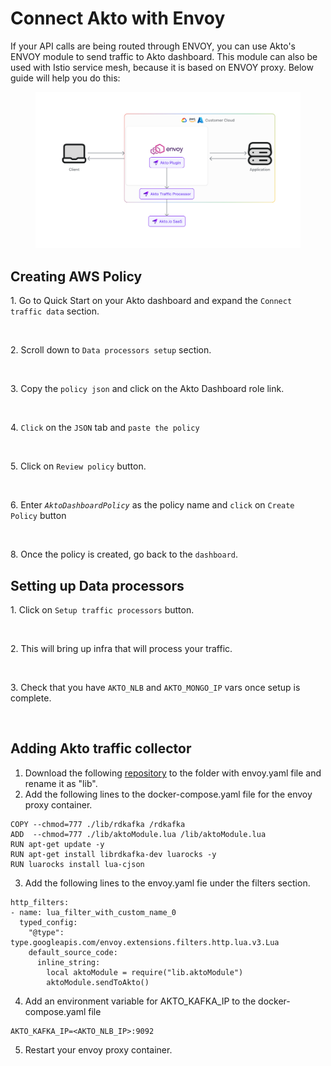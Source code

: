 # Connect Akto with Envoy

If your API calls are being routed through ENVOY, you can use Akto's ENVOY module to send traffic to Akto dashboard. This module can also be used with Istio service mesh, because it is based on ENVOY proxy. Below guide will help you do this:

<figure><img src="../../.gitbook/assets/image (94).png" alt=""><figcaption></figcaption></figure>

## Creating AWS Policy

1\. Go to Quick Start on your Akto dashboard and expand the `Connect traffic data` section.

<figure><img src="https://user-images.githubusercontent.com/91221068/236832212-603647ca-fceb-46fc-baf7-150c2e6b7ec0.png" alt=""><figcaption></figcaption></figure>

2\. Scroll down to `Data processors setup` section.

<figure><img src="https://user-images.githubusercontent.com/91221068/237100095-67164c73-2a0b-4505-8268-c932df4a1d27.png" alt=""><figcaption></figcaption></figure>

3\. Copy the `policy json` and click on the Akto Dashboard role link.

<figure><img src="https://user-images.githubusercontent.com/91221068/237100542-c3df31bc-9f7d-4be0-a626-038a31d33ce8.png" alt=""><figcaption></figcaption></figure>

4\. `Click` on the `JSON` tab and `paste the policy`

<figure><img src="https://user-images.githubusercontent.com/91221068/236832279-70340e39-3ccb-4118-9ee9-039711c7e22d.png" alt=""><figcaption></figcaption></figure>

5\. Click on `Review policy` button.

<figure><img src="https://user-images.githubusercontent.com/91221068/236832289-afe2931b-c11a-44b8-a946-79cf0e106dfa.png" alt=""><figcaption></figcaption></figure>

6\. Enter _`AktoDashboardPolicy`_ as the policy name and `click` on `Create Policy` button

<figure><img src="https://user-images.githubusercontent.com/91221068/236832299-996d635d-5c0d-43d3-8ee3-eb53f7de952d.png" alt=""><figcaption></figcaption></figure>

8\. Once the policy is created, go back to the `dashboard`.

## Setting up Data processors

1\. Click on `Setup traffic processors` button.

<figure><img src="https://github.com/akto-api-security/Documentation/assets/91221068/c3e08f08-ec81-4c47-b3b0-fbc1eacc4fe0" alt=""><figcaption></figcaption></figure>

2\. This will bring up infra that will process your traffic.&#x20;

<figure><img src="https://github.com/akto-api-security/Documentation/assets/91221068/7d7d437d-1370-4628-aa10-908b33b907b0" alt=""><figcaption></figcaption></figure>

3\. Check that you have `AKTO_NLB` and `AKTO_MONGO_IP` vars once setup is complete.&#x20;

<figure><img src="https://github.com/akto-api-security/Documentation/assets/91221068/7c79c400-7a0a-4421-96ed-fbb063e025f5" alt=""><figcaption></figcaption></figure>

## Adding Akto traffic collector

1. Download the following [repository](https://github.com/akto-api-security/envoy-module) to the folder with envoy.yaml file and rename it as "lib".
2. Add the following lines to the docker-compose.yaml file for the envoy proxy container.

```
COPY --chmod=777 ./lib/rdkafka /rdkafka
ADD  --chmod=777 ./lib/aktoModule.lua /lib/aktoModule.lua
RUN apt-get update -y
RUN apt-get install librdkafka-dev luarocks -y
RUN luarocks install lua-cjson
```

3. Add the following lines to the envoy.yaml fie under the filters section.

```
http_filters:
- name: lua_filter_with_custom_name_0
  typed_config:
    "@type": type.googleapis.com/envoy.extensions.filters.http.lua.v3.Lua
    default_source_code:
      inline_string:
        local aktoModule = require("lib.aktoModule")
        aktoModule.sendToAkto()
```

4. Add an environment variable for AKTO\_KAFKA\_IP to the docker-compose.yaml file

```
AKTO_KAFKA_IP=<AKTO_NLB_IP>:9092
```

5. Restart your envoy proxy container.
